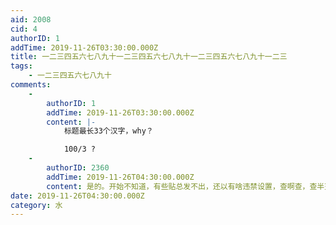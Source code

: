 ```yaml
---
aid: 2008
cid: 4
authorID: 1
addTime: 2019-11-26T03:30:00.000Z
title: 一二三四五六七八九十一二三四五六七八九十一二三四五六七八九十一二三
tags:
    - 一二三四五六七八九十
comments:
    -
        authorID: 1
        addTime: 2019-11-26T03:30:00.000Z
        content: |-
            标题最长33个汉字，why？

            100/3 ?
    -
        authorID: 2360
        addTime: 2019-11-26T04:30:00.000Z
        content: 是的。开始不知道，有些贴总发不出，还以有啥违禁设置，查啊查，查半天，…标题过长。：)
date: 2019-11-26T04:30:00.000Z
category: 水
---
```



